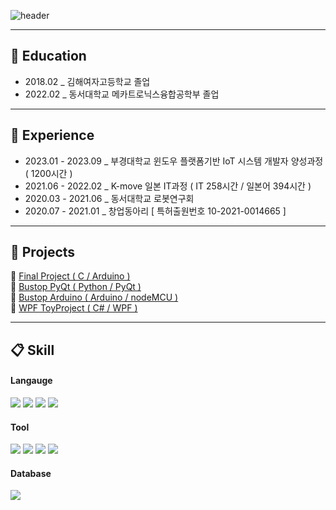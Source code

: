 ![header](https://capsule-render.vercel.app/api?type=Rounded&color=ffde5c&height=150&section=header&text=JeongJaeYeong&fontColor=ffffff)


  --------------------
## 🏫 Education
* 2018.02 _ 김해여자고등학교 졸업<br>
* 2022.02 _ 동서대학교 메카트로닉스융합공학부 졸업<br>

 --------------------
## 📓 Experience
* 2023.01 - 2023.09 _ 부경대학교 윈도우 플랫폼기반 IoT 시스템 개발자 양성과정 ( 1200시간 ) <br>
* 2021.06 - 2022.02 _ K-move 일본 IT과정 ( IT 258시간 / 일본어 394시간 )<br>
* 2020.03 - 2021.06 _ 동서대학교 로봇연구회 <br>
* 2020.07 - 2021.01 _ 창업동아리 [ 특허출원번호 10-2021-0014665 ] <br>

 --------------------
## 📝 Projects
 📌 [Final Project ( C / Arduino )](https://github.com/ZZO-ZHO/final_project)<br>
 📌 [Bustop PyQt ( Python / PyQt )](https://github.com/PKNU-IOT3/bustop_PyQT)<br>
 📌 [Bustop Arduino ( Arduino / nodeMCU )](https://github.com/PKNU-IOT3/bustop_Arduino)<br>
 📌 [WPF ToyProject ( C# / WPF )](https://github.com/ZZO-ZHO/pknu-wpf-2023)<br>
 
  --------------------
##  📋 Skill

#### Langauge
<img src="https://img.shields.io/badge/c-A8B9CC?style=for-the-badge&logo=c&logoColor=white"> <img src="https://img.shields.io/badge/c++-00599C?style=for-the-badge&logo=cplusplus&logoColor=white"> <img src="https://img.shields.io/badge/Python-3776AB?style=for-the-badge&logo=Python&logoColor=white"> <img src="https://img.shields.io/badge/csharp-239120?style=for-the-badge&logo=csharp&logoColor=white">

#### Tool
<img src="https://img.shields.io/badge/arduino-00979D?style=for-the-badge&logo=arduino&logoColor=white"> <img src="https://img.shields.io/badge/raspberrypi-A22846?style=for-the-badge&logo=raspberrypi&logoColor=white"> <img src="https://img.shields.io/badge/VSCode-007ACC?style=for-the-badge&logo=VisualStudioCode&logoColor=white"> <img src="https://img.shields.io/badge/visualstudio-5C2D91?style=for-the-badge&logo=visualstudio&logoColor=white">


#### Database
<img src="https://img.shields.io/badge/MySQL-4479A1?style=for-the-badge&logo=MySQL&logoColor=white">
 
   <br/>
 
</div>
